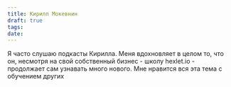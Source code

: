 ```yaml
---
title: Кирилл Мокевнин
draft: true
tags: 
date:
---
```

Я часто слушаю подкасты Кирилла. Меня вдохновляет в целом то, что он, несмотря на свой собственный бизнес - школу hexlet.io - продолжает сам узнавать много нового.
Мне нравится вся эта тема с обучением других